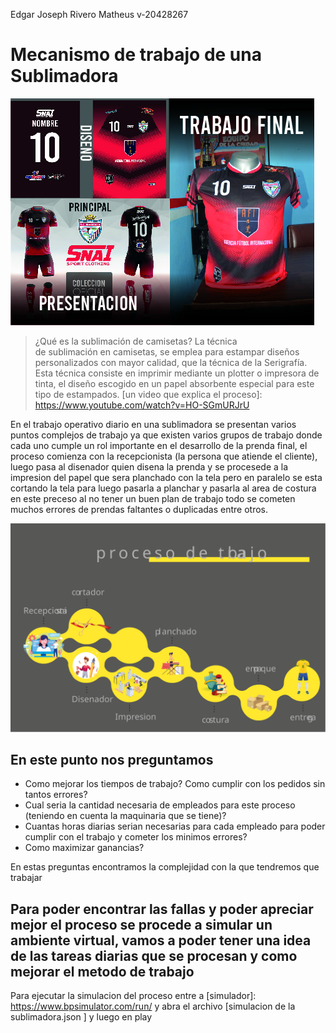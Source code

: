 Edgar Joseph Rivero Matheus v-20428267

# Mecanismo de trabajo de una Sublimadora
![Sublimadora](sublimadora.jpg)

>¿Qué es la sublimación de camisetas?
La técnica de sublimación en camisetas, se emplea para estampar diseños personalizados con mayor calidad, que la técnica de la Serigrafía. Esta técnica consiste en imprimir mediante un plotter o impresora de tinta, el diseño escogido en un papel absorbente especial para este tipo de estampados. [un video que explica el proceso]: https://www.youtube.com/watch?v=HO-SGmURJrU

En el trabajo operativo diario en una sublimadora se presentan varios puntos
complejos de trabajo ya que existen varios grupos de trabajo donde cada uno cumple
un rol importante en el desarrollo de la prenda final, el proceso comienza con la
recepcionista (la persona que atiende el cliente), luego pasa al disenador quien
disena la prenda y se procesede a la impresion del papel que sera planchado con la
tela pero en paralelo se esta cortando la tela para luego pasarla a planchar y pasarla
al area de costura en este preceso al no tener un buen plan de trabajo todo se
cometen muchos errores de prendas faltantes o duplicadas entre otros.

![Proceso](diagrama.svg)

## En este punto nos preguntamos

- Como mejorar los tiempos de trabajo? 
Como cumplir con los pedidos sin tantos errores? 
- Cual seria la cantidad necesaria de empleados para este proceso (teniendo en cuenta la maquinaria que se tiene)?
- Cuantas horas diarias serian necesarias para cada empleado para poder cumplir con el trabajo y cometer los minimos errores? 
- Como maximizar ganancias?

En estas preguntas encontramos la complejidad con la que tendremos que trabajar

## Para poder encontrar las fallas y poder apreciar mejor el proceso se procede a simular un ambiente virtual, vamos a poder tener una idea de las tareas diarias que se procesan y como mejorar el metodo de trabajo

Para ejecutar la simulacion del proceso entre a [simulador]: https://www.bpsimulator.com/run/ y abra el archivo [simulacion de la sublimadora.json ] y luego en play











